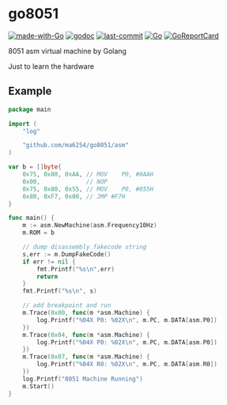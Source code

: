# go8051

[![made-with-Go](https://img.shields.io/badge/Made%20with-Go-1f425f.svg)](http://golang.org)
[![godoc](https://img.shields.io/badge/godoc-reference-blue.svg)](https://pkg.go.dev/github.com/ma6254/go8051/)
[![last-commit](https://img.shields.io/github/last-commit/ma6254/go8051.svg)](https://github.com/ma6254/go8051/commits)
[![Go](https://github.com/ma6254/go8051/workflows/Go/badge.svg)](https://github.com/ma6254/go8051/actions/)
[![GoReportCard](https://goreportcard.com/badge/github.com/ma6254/go8051)](https://goreportcard.com/report/github.com/ma6254/go8051)

8051 asm virtual machine by Golang

Just to learn the hardware

## Example

```go
package main

import (
	"log"

	"github.com/ma6254/go8051/asm"
)

var b = []byte{
	0x75, 0x80, 0xAA, // MOV	P0,	#0AAH
	0x00,             // NOP
	0x75, 0x80, 0x55, // MOV	P0,	#055H
	0x80, 0xF7, 0x00, // JMP #F7H
}

func main() {
	m := asm.NewMachine(asm.Frequency10Hz)
	m.ROM = b

	// dump disassembly fakecode string
	s,err := m.DumpFakeCode()
	if err != nil {
		fmt.Printf("%s\n",err)
		return
	}
	fmt.Printf("%s\n", s)

	// add breakpoint and run
	m.Trace(0x00, func(m *asm.Machine) {
		log.Printf("%04X P0: %02X\n", m.PC, m.DATA[asm.P0])
	})
	m.Trace(0x04, func(m *asm.Machine) {
		log.Printf("%04X P0: %02X\n", m.PC, m.DATA[asm.P0])
	})
	m.Trace(0x07, func(m *asm.Machine) {
		log.Printf("%04X R0: %02X\n", m.PC, m.DATA[asm.R0])
	})
	log.Printf("8051 Machine Running")
	m.Start()
}
```
